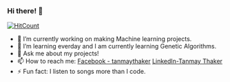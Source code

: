### Hi there! 👋


[![HitCount](http://hits.dwyl.com/TanmayThaker/TanmayThaker.svg)](http://hits.dwyl.com/TanmayThaker/TanmayThaker)

- 🔭 I’m currently working on making Machine learning projects.
- 🌱 I’m learning everday and I am currently learning Genetic Algorithms.
- 💬 Ask me about my projects!
- 📫 How to reach me: [Facebook - tanmaythaker](https://www.facebook.com/tanmay.thaker.3) [LinkedIn-Tanmay Thaker](https://www.linkedin.com/in/tanmay-thaker-15b0a71a9/)
- ⚡ Fun fact: I listen to songs more than I code.
